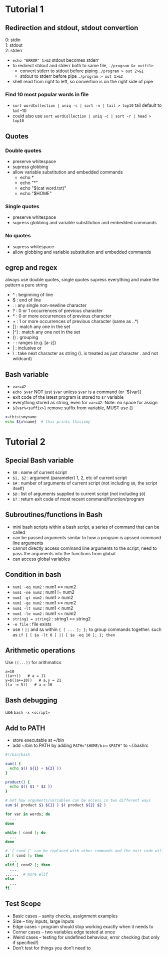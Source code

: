 # Tutorial 1
## Redirection and stdout, stdout convertion
0: stdin  
1: stdout  
2: stderr  

* `echo "ERROR" 1>&2` stdout becomes stderr
* to redirect stdout and stderr both to same file, `./program &> outfile`
  * convert stderr to stdout before piping `./program > out 2>&1`
  * stdout to stderr before pipe `./program > out 1>&2`
* shell read from right to left, so convertion is on the right side of pipe

### Find 10 most popular words in file
* `sort wordCollection | uniq -c | sort -n | tail > top10` tail default to tail -10
* could also use `sort wordCollection | uniq -c | sort -r | head > top10`


## Quotes
### Double quotes
* preserve whitespace
* supress globbing
* allow variable substitution and embedded commands
  * echo *
  * echo "*"
  * echo "$(cat word.txt)"
  * echo "$HOME"

### Single quotes
* preserve whitespace
* supress globbing and variable substitution and embedded commands

### No quotes
* supress whitespace
* allow globbing and variable substitution and embedded commands

## egrep and regex
always use double quotes, single quotes supress everything and make the pattern a pure string
* ^ : beginning of line
* $ : end of line
* . : any single non-newline character
* ? : 0 or 1 occurrences of previous character
* \* : 0 or more occurrences of previous character 
* \+ : 1 or more occurrences of previous character (same as ..*)
* [] : match any one in the set
* [^] : match any one not in the set
* () : grouping
* \- : ranges (e.g. [a-z])
* | : inclusive or
* \ : take next character as string (\\. is treated as just character . and not wildcard)


## Bash variable
* `var=42`
* `echo $var` NOT just `$var` unless `$var` is a command (or `${var})
* exit code of the latest program is stored to `$?` variable
* everything stored as string, even for `var=42`. Note: no space for assign
* `${var%<suffix>}` remove suffix from variable, MUST use {}
``` bash
x=thisismyname
echo ${x%name}  # this prints thisismy
```



# Tutorial 2

## Special Bash variable
* `$0` : name of current script
* `$1, $2` : argument (parameter) 1, 2, etc of current script
* `$#` : number of arguments of current script (not including `$0`, the script itself)
* `$@` : list of arguments supplied to current script (not including `$0`)
* `$?` : return exit code of most recent command/function/program


## Subroutines/functions in Bash
* mini bash scripts within a bash script, a series of command that can be called
* can be passed arguments similar to how a program is apssed command line arguments
* cannot directly access command line arguments to the script, need to pass the arguments into the functions from global
* can access global variables

## Condition in bash
* `num1 -eq num2` : num1 == num2
* `num1 -ne num2` : num1 != num2
* `num1 -gt num2` : num1 > num2
* `num1 -ge num2` : num1 >= num2
* `num1 -lt num2` : num1 < num2
* `num1 -le num2` : num1 <= num2
* `string1 = string2` : string1 == string2
* `-e file` : file exists
*  use `!` `||` and `&&` within `{ [ ... ]; };` to group commands together.  such as `if { [ $a -lt 0 ] || [ $a -eq 10 ]; }; then` 

## Arithmetic operations
Use `((...))` for arithmatics
```
a=10
((a++))   # a = 11
y=$((a+=10))   # a,y = 21
((a -= 5))   # a = 16
```

## Bash debugging
use `bash -x <script>`

## Add to PATH
* store executable at ~/bin
* add ~/bin to PATH by adding `PATH="$HOME/bin:$PATH"` to ~/.bashrc

``` bash
#!/bin/bash

sum() {
  echo $(( ${1} + ${2} ))
}

product() {
  echo $(( $1 * $2 ))
}

# not how arguments/variables can be access in two different ways
sum $( product $1 ${1} ) $( product ${2} $2 )
```

``` bash
for var in words; do
  ...
done
```

``` bash
while [ cond ]; do
  ...
done
```

``` bash
# '[ cond ]' can be replaced with other commands and the exit code will be checked
if [ cond ]; then
  ...
elif [ cond2 ]; then
  ...
......  # more elif
else
  ...
fi
```

## Test Scope
* Basic cases – sanity checks, assignment examples
* Size – tiny inputs, large inputs
* Edge cases – program should stop working exactly when it needs to
* Corner cases – two variables edge tested at once
* Weird cases – testing for undefined behaviour, error checking (but only if specified!)
* Don’t test for things you don’t need to
